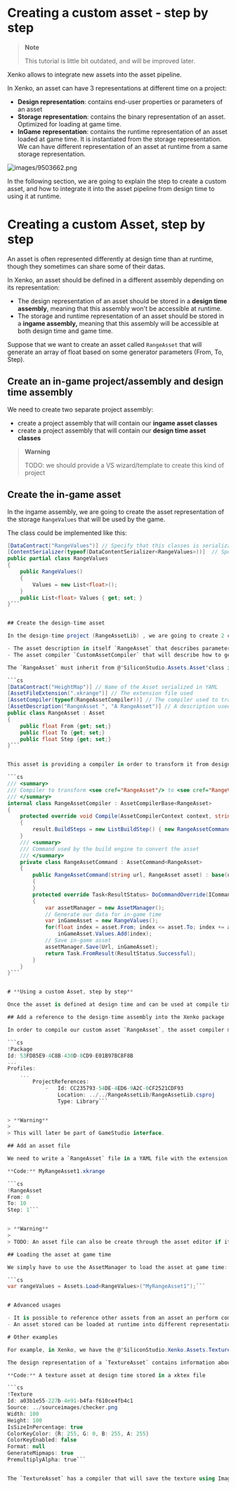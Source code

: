 # Creating a custom asset - step by step

> **Note**
> 
> This tutorial is little bit outdated, and will be improved later.    

Xenko allows to integrate new assets into the asset pipeline.

In Xenko, an asset can have 3 representations at different time on a project:

- **Design representation**: contains end-user properties or parameters of an asset
- **Storage representation**: contains the binary representation of an asset. Optimized for loading at game time.
- **InGame** **representation**: contains the runtime representation of an asset loaded at game time. It is instantiated from the storage representation. We can have different representation of an asset at runtime from a same storage representation.




![images/9503662.png](images/9503662.png) 




In the following section, we are going to explain the step to create a custom asset, and how to integrate it into the asset pipeline from design time to using it at runtime.

# **Creating a custom Asset, step by step**

An asset is often represented differently at design time than at runtime, though they sometimes can share some of their datas.

In Xenko, an asset should be defined in a different assembly depending on its representation:

- The design representation of an asset should be stored in a **design time assembly**, meaning that this assembly won't be accessible at runtime.
- The storage and runtime representation of an asset should be stored in a **ingame assembly,** meaning that this assembly will be accessible at both design time and game time.

Suppose that we want to create an asset called `RangeAsset` that will generate an array of float based on some generator parameters (From, To, Step).

## Create an in-game project/assembly and design time assembly

We need to create two separate project assembly:

- create a project assembly that will contain our **ingame asset classes**
- create a project assembly that will contain our **design time asset classes**

> **Warning**
> 
> TODO: we should provide a VS wizard/template to create this kind of project    

## Create the in-game asset

In the ingame assembly, we are going to create the asset representation of the storage `RangeValues` that will be used by the game.

The class could be implemented like this:

```cs
[DataContract("RangeValues")] // Specify that this classes is serializable
[ContentSerializer(typeof(DataContentSerializer<RangeValues>))]  // Specify that this class is serializable through the asset manager
public partial class RangeValues
{
    public RangeValues()
    {
        Values = new List<float>();
    }
    public List<float> Values { get; set; }
}```


## Create the design-time asset

In the design-time project (RangeAssetLib) , we are going to create 2 classes:

- The asset description in itself `RangeAsset` that describes parameters of the asset
- The asset compiler `CustomAssetCompiler` that will describe how to generate `RangeValues` based on `RangeAsset` description.

The `RangeAsset` must inherit from @'SiliconStudio.Assets.Asset'class in order to work under the Asset pipeline:

```cs
[DataContract("HeightMap")] // Name of the Asset serialized in YAML
[AssetFileExtension(".xkrange")] // The extension file used
[AssetCompiler(typeof(RangeAssetCompiler))] // The compiler used to transform this asset to RangeValues
[AssetDescription("RangeAsset ", "A RangeAsset")] // A description used to display in the asset editor
public class RangeAsset : Asset
{
    public float From {get; set;}
    public float To {get; set;}
    public float Step {get; set;}
}```


This asset is providing a compiler in order to transform it from design-time to game time

```cs
/// <summary>
/// Compiler to transform <see cref="RangeAsset"/> to <see cref="RangeValues"/>
/// </summary>
internal class RangeAssetCompiler : AssetCompilerBase<RangeAsset>
{
    protected override void Compile(AssetCompilerContext context, string urlInStorage, UFile assetAbsolutePath, RangeAsset asset, CompilerResult result)
    {
        result.BuildSteps = new ListBuildStep() { new RangeAssetCommand(urlInStorage, asset) };
    }
    /// <summary>
    /// Command used by the build engine to convert the asset
    /// </summary>
    private class RangeAssetCommand : AssetCommand<RangeAsset>
    {
        public RangeAssetCommand(string url, RangeAsset asset) : base(url, asset)
        {
        }
        protected override Task<ResultStatus> DoCommandOverride(ICommandContext commandContext)
        {
            var assetManager = new AssetManager();
            // Generate our data for in-game time
            var inGameAsset = new RangeValues();                
            for(float index = asset.From; index <= asset.To; index += asset.Step)
                inGameAsset.Values.Add(index);
            // Save in-game asset
            assetManager.Save(Url, inGameAsset);
            return Task.FromResult(ResultStatus.Successful);
        }
    }
}```


# **Using a custom Asset, step by step**

Once the asset is defined at design time and can be used at compile time, we can integrate it into a Xenko project.

## Add a reference to the design-time assembly into the Xenko package

In order to compile our custom asset `RangeAsset`, the asset compiler must be able to load the asset from a YAML file and find the `RangeAssetCompiler` in order to compile it.

```cs
!Package
Id: 53FD85E9-4C8B-430D-8CD9-E01B97BC8F8B
...
Profiles:
    ...
        ProjectReferences:
            -   Id: CC235793-54DE-4ED6-9A2C-0CF2521CDF93
                Location: ../../RangeAssetLib/RangeAssetLib.csproj
                Type: Library```


> **Warning**
> 
> This will later be part of GameStudio interface.    

## Add an asset file

We need to write a `RangeAsset` file in a YAML file with the extension `.xkrange` that will be loaded by the compiler in the MyGame solution:

**Code:** MyRangeAsset1.xkrange

```cs
!RangeAsset
From: 0
To: 10
Step: 1```


> **Warning**
> 
> TODO: An asset file can also be create through the asset editor if it provides a factory. Explain how to create a factory    

## Loading the asset at game time

We simply have to use the AssetManager to load the asset at game time:

```cs
var rangeValues = Assets.Load<RangeValues>("MyRangeAsset1");```


# Advanced usages

- It is possible to reference other assets from an asset an perform computation on it (using AssetReference to describe the link and loading the referenced asset through the AssetManager in the compiler)
- An asset stored can be loaded at runtime into different representation. For example, TextureAsset can be loaded at runtime as an Image (CPU) or a Texture (GPU).

# Other examples

For example, in Xenko, we have the @'SiliconStudio.Xenko.Assets.Texture.TextureAsset' that represents a Texture that can be loaded at runtime.

The design representation of a `TextureAsset` contains information about how to import a texture, source of the data, how to resize the texture, change the format...etc.

**Code:** A texture asset at design time stored in a xktex file

```cs
!Texture
Id: a03b1e55-227b-4e91-b4fa-f610ce4fb4c1
Source: ../sourceimages/checker.png
Width: 100
Height: 100
IsSizeInPercentage: true
ColorKeyColor: {R: 255, G: 0, B: 255, A: 255}
ColorKeyEnabled: false
Format: null
GenerateMipmaps: true
PremultiplyAlpha: true```


The `TextureAsset` has a compiler that will save the texture using Image serializer. At runtime, this texture can be loaded through the asset manager using either an image or a texture.

 

